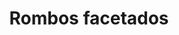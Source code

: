 ---
title: Rombos facetados
date: 
draft: false

# descripcion
description : Aros espectaculares! En plata 925 y cristal Swarovski. Simplemente bellísimos.

materials: Plata 925

color: 

dimensions: Largo 4.2cm

code: 01-10-1004

type: "Aros"

categories: []

price: $3.540,00

price_eftvo: $3.005,00

# Images
# first image will be shown in the product page
images:
  # - image: "images/path_to_image"
  # La ubicacion de las imagenes es imagenes/Aros/Aros.Cristal Swarovski/01-10-1004-rombos-facetados
  - image: "./images/aros/cristal_swarovski/01-10-1004-rombos-facetados_a.jpg"
  - image: "./images/aros/cristal_swarovski/01-10-1004-rombos-facetados_b.jpg"
  - image: "./images/aros/cristal_swarovski/01-10-1004-rombos-facetados_c.jpg"
---